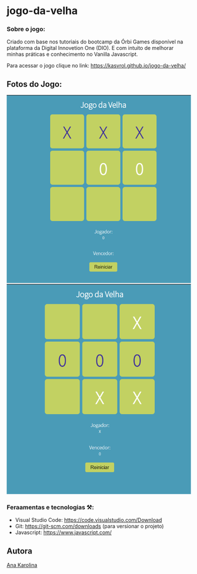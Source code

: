 # jogo-da-velha

### Sobre o jogo:

Criado com base nos tutoriais do bootcamp da Órbi Games disponível na plataforma da Digital Innovetion One (DIO). E com intuito de melhorar minhas práticas e conhecimento no Vanilla Javascript.

Para acessar o jogo clique no link: https://kasvrol.github.io/jogo-da-velha/

## Fotos do Jogo:

![Print 01](https://github.com/kasvrol/jogo-da-velha/blob/main/print01.png)
![Print 02](https://github.com/kasvrol/jogo-da-velha/blob/main/print02.png)

### Feraamentas e tecnologias ⚒:
  * Visual Studio Code: https://code.visualstudio.com/Download
  * Git: https://git-scm.com/downloads (para versionar o projeto)
  * Javascript: https://www.javascript.com/
 
## Autora
[Ana Karolina](https://github.com/kasvrol)
